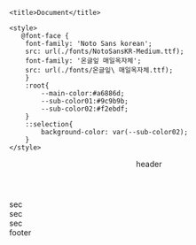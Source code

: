 <!DOCTYPE html>
<html lang="en">
<head>
    <meta charset="UTF-8">
    <meta name="viewport" content="width=device-width, initial-scale=1.0">
    <link rel="stylesheet" href="./css/reset.css">

    <title>Document</title>
    
    <style>
       @font-face {
        font-family: 'Noto Sans korean';
        src: url(./fonts/NotoSansKR-Medium.ttf);
        font-family: '온글잎 매일옥자체';
        src: url(./fonts/온글잎\ 매일옥자체.ttf);
        }
        :root{
            --main-color:#a6886d;
            --sub-color01:#9c9b9b;
            --sub-color02:#f2ebdf;
        }
        ::selection{
            background-color: var(--sub-color02);
        }
    </style>
</head>
<body>
    <header id="header">
        header
    </header>
    <section class="sec">sec</section>
    <section class="sec">sec</section>
    <section class="sec">sec</section>
    <footer id="footer">footer</footer>
</body>
</html>
